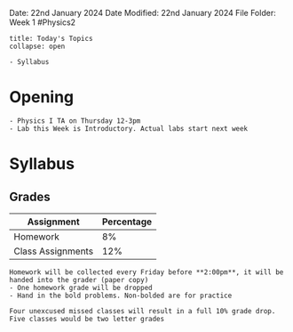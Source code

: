 Date: 22nd January 2024
Date Modified: 22nd January 2024
File Folder: Week 1
#Physics2

```ad-abstract
title: Today's Topics
collapse: open

- Syllabus

```

# Opening

```ad-note
- Physics I TA on Thursday 12-3pm
- Lab this Week is Introductory. Actual labs start next week
```

# Syllabus 

## Grades

| Assignment        | Percentage |
| ----------------- | ---------- |
| Homework          | 8%         |
| Class Assignments | 12%        |

```ad-important
Homework will be collected every Friday before **2:00pm**, it will be handed into the grader (paper copy)
- One homework grade will be dropped
- Hand in the bold problems. Non-bolded are for practice
```

```ad-warning
Four unexcused missed classes will result in a full 10% grade drop. Five classes would be two letter grades
```


